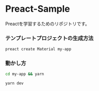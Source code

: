 # Preact-Sample
Preactを学習するためのリポジトリです。

### テンプレートプロジェクトの生成方法

```bash
preact create Material my-app
```

### 動かし方

```bash
cd my-app && yarn
```

```bash
yarn dev
```
